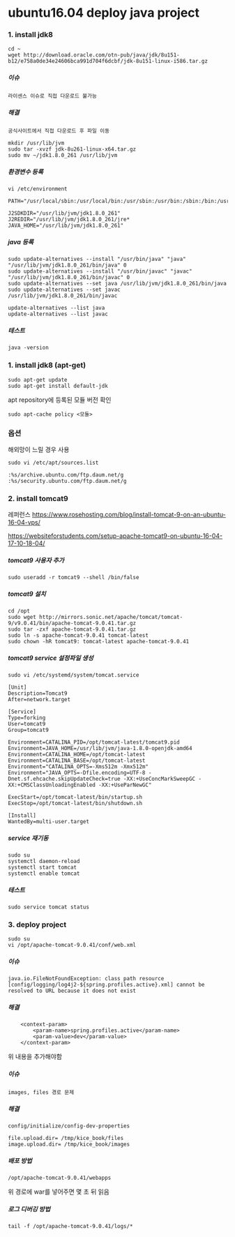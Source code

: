 # ubuntu16.04 deploy java project

### 1. install jdk8 

```
cd ~
wget http://download.oracle.com/otn-pub/java/jdk/8u151-b12/e758a0de34e24606bca991d704f6dcbf/jdk-8u151-linux-i586.tar.gz
```
##### 이슈
```
라이센스 이슈로 직접 다운로드 불가능
```
##### 해결
```
공식사이트에서 직접 다운로드 후 파일 이동
```
```
mkdir /usr/lib/jvm
sudo tar -xvzf jdk-8u261-linux-x64.tar.gz
sudo mv ~/jdk1.8.0_261 /usr/lib/jvm
```
##### 환경변수 등록
```
vi /etc/environment
```
```
PATH="/usr/local/sbin:/usr/local/bin:/usr/sbin:/usr/bin:/sbin:/bin:/usr/games:/usr/local/games:/snap/bin:/usr/lib/jvm/jdk1.8.0_261/bin:/usr/lib/jvm/jdk1.8.0_261/jre/bin"

J2SDKDIR="/usr/lib/jvm/jdk1.8.0_261"
J2REDIR="/usr/lib/jvm/jdk1.8.0_261/jre*
JAVA_HOME="/usr/lib/jvm/jdk1.8.0_261"
```
##### java 등록
```
sudo update-alternatives --install "/usr/bin/java" "java" "/usr/lib/jvm/jdk1.8.0_261/bin/java" 0
sudo update-alternatives --install "/usr/bin/javac" "javac" "/usr/lib/jvm/jdk1.8.0_261/bin/javac" 0
sudo update-alternatives --set java /usr/lib/jvm/jdk1.8.0_261/bin/java
sudo update-alternatives --set javac /usr/lib/jvm/jdk1.8.0_261/bin/javac

update-alternatives --list java
update-alternatives --list javac
```
##### 테스트
```
java -version
```

### 1. install jdk8 (apt-get)

```
sudo apt-get update
sudo apt-get install default-jdk
```

apt repository에 등록된 모듈 버전 확인
```
sudo apt-cache policy <모듈>
```

### 옵션

해외망이 느릴 경우 사용
```
sudo vi /etc/apt/sources.list
```
```
:%s/archive.ubuntu.com/ftp.daum.net/g
:%s/security.ubuntu.com/ftp.daum.net/g 
```

### 2. install tomcat9

레퍼런스
https://www.rosehosting.com/blog/install-tomcat-9-on-an-ubuntu-16-04-vps/  

https://websiteforstudents.com/setup-apache-tomcat9-on-ubuntu-16-04-17-10-18-04/  
##### tomcat9 사용자 추가
```
sudo useradd -r tomcat9 --shell /bin/false
```

##### tomcat9 설치
```
cd /opt
sudo wget http://mirrors.sonic.net/apache/tomcat/tomcat-9/v9.0.41/bin/apache-tomcat-9.0.41.tar.gz
sudo tar -zxf apache-tomcat-9.0.41.tar.gz
sudo ln -s apache-tomcat-9.0.41 tomcat-latest
sudo chown -hR tomcat9: tomcat-latest apache-tomcat-9.0.41
```
##### tomcat9 service 설정파일 생성
```
sudo vi /etc/systemd/system/tomcat.service
```
```
[Unit]
Description=Tomcat9
After=network.target

[Service]
Type=forking
User=tomcat9
Group=tomcat9

Environment=CATALINA_PID=/opt/tomcat-latest/tomcat9.pid
Environment=JAVA_HOME=/usr/lib/jvm/java-1.8.0-openjdk-amd64
Environment=CATALINA_HOME=/opt/tomcat-latest
Environment=CATALINA_BASE=/opt/tomcat-latest
Environment="CATALINA_OPTS=-Xms512m -Xmx512m"
Environment="JAVA_OPTS=-Dfile.encoding=UTF-8 -Dnet.sf.ehcache.skipUpdateCheck=true -XX:+UseConcMarkSweepGC -XX:+CMSClassUnloadingEnabled -XX:+UseParNewGC"

ExecStart=/opt/tomcat-latest/bin/startup.sh
ExecStop=/opt/tomcat-latest/bin/shutdown.sh

[Install]
WantedBy=multi-user.target
```
##### service 재기동
```
sudo su
systemctl daemon-reload
systemctl start tomcat
systemctl enable tomcat
```
##### 테스트
```
sudo service tomcat status
```

### 3. deploy project



```
sudo su
vi /opt/apache-tomcat-9.0.41/conf/web.xml
```

##### 이슈  
```
java.io.FileNotFoundException: class path resource [config/logging/log4j2-${spring.profiles.active}.xml] cannot be resolved to URL because it does not exist
```
##### 해결
```
    <context-param>
        <param-name>spring.profiles.active</param-name>
        <param-value>dev</param-value>
    </context-param>
```
위 내용을 추가해야함  

##### 이슈
```
images, files 경로 문제
```
##### 해결
```
config/initialize/config-dev-properties
```
```
file.upload.dir= /tmp/kice_book/files
image.upload.dir= /tmp/kice_book/images
```
##### 배포 방법
```
/opt/apache-tomcat-9.0.41/webapps
```
위 경로에 war를 넣어주면 몇 초 뒤 읽음

##### 로그 디버깅 방법
```
tail -f /opt/apache-tomcat-9.0.41/logs/*
```